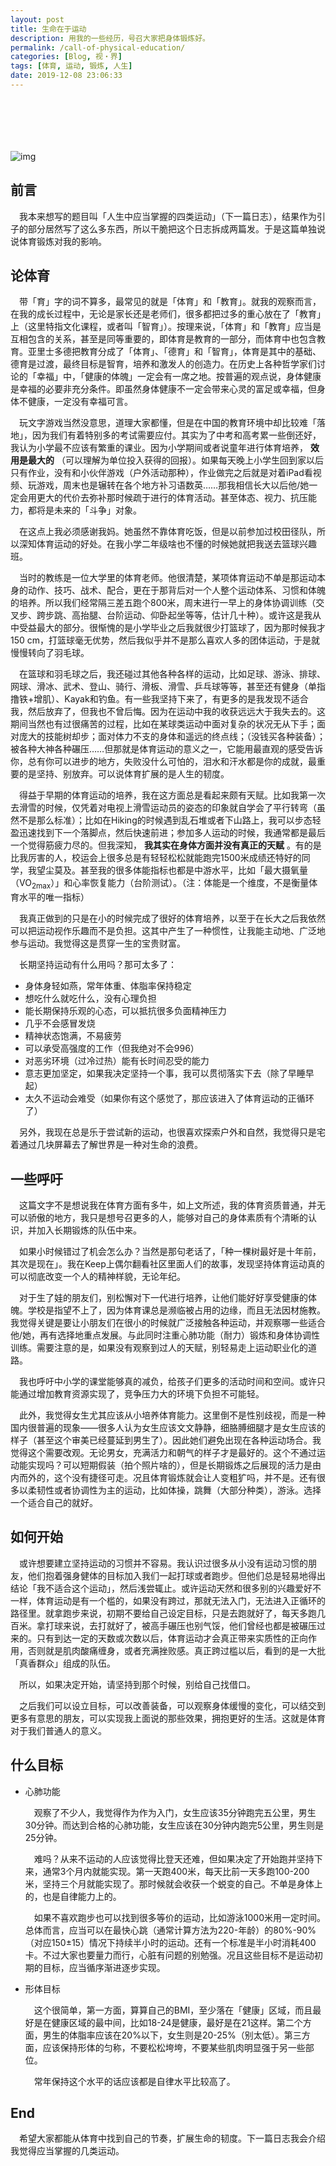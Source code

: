 ```yaml
---
layout: post
title: 生命在于运动
description: 用我的一些经历，号召大家把身体锻炼好。
permalink: /call-of-physical-education/
categories: [Blog, 视・界]
tags: [体育, 运动, 锻炼, 人生]
date: 2019-12-08 23:06:33
---
```


# 　

![img]({{site.img-hosting}}/Pic4Post/call-of-physical-education/call-of-physical-education.jpg "Album Photo")

## 前言

　我本来想写的题目叫「人生中应当掌握的四类运动」（下一篇日志），结果作为引子的部分居然写了这么多东西，所以干脆把这个日志拆成两篇发。于是这篇单独说说体育锻炼对我的影响。

## 论体育

　带「育」字的词不算多，最常见的就是「体育」和「教育」。就我的观察而言，在我的成长过程中，无论是家长还是老师们，很多都把过多的重心放在了「教育」上（这里特指文化课程，或者叫「智育」）。按理来说，「体育」和「教育」应当是互相包含的关系，甚至是同等重要的，即体育是教育的一部分，而体育中也包含教育。亚里士多德把教育分成了「体育」、「德育」和「智育」，体育是其中的基础、德育是过渡，最终目标是智育，培养和激发人的创造力。在历史上各种哲学家们讨论的「幸福」中，「健康的体魄」一定会有一席之地。按普遍的观点说，身体健康是幸福的必要非充分条件。即虽然身体健康不一定会带来心灵的富足或幸福，但身体不健康，一定没有幸福可言。

　玩文字游戏当然没意思，道理大家都懂，但是在中国的教育环境中却比较难「落地」，因为我们有着特别多的考试需要应付。其实为了中考和高考累一些倒还好，我认为小学最不应该有繁重的课业。因为小学期间或者说童年进行体育培养， **效用是最大的** （可以理解为单位投入获得的回报）。如果每天晚上小学生回到家以后只有作业，没有和小伙伴游戏（户外活动那种），作业做完之后就是对着iPad看视频、玩游戏，周末也是辗转在各个地方补习语数英……那我相信长大以后他/她一定会用更大的代价去弥补那时候疏于进行的体育活动。甚至体态、视力、抗压能力，都将是未来的「斗争」对象。

　在这点上我必须感谢我妈。她虽然不靠体育吃饭，但是以前参加过校田径队，所以深知体育运动的好处。在我小学二年级啥也不懂的时候她就把我送去篮球兴趣班。

　当时的教练是一位大学里的体育老师。他很清楚，某项体育运动不单是那运动本身的动作、技巧、战术、配合，更在于那背后对一个人整个运动体系、习惯和体魄的培养。所以我们经常隔三差五跑个800米，周末进行一早上的身体协调训练（交叉步、跨步跳、高抬腿、台阶运动、仰卧起坐等等，估计几十种）。或许这是我从中受益最大的部分。很惭愧的是小学毕业之后我就很少打篮球了，因为那时候我才150 cm，打篮球毫无优势，然后我似乎并不是那么喜欢人多的团体运动，于是就慢慢转向了羽毛球。

　在篮球和羽毛球之后，我还碰过其他各种各样的运动，比如足球、游泳、排球、网球、滑冰、武术、登山、骑行、滑板、滑雪、乒乓球等等，甚至还有健身（单指撸铁+增肌）、Kayak和钓鱼。有一些我坚持下来了，有更多的是我发现不适合我，然后放弃了，但我也不曾后悔。因为在运动中我的收获远远大于我失去的。这期间当然也有过很痛苦的过程，比如在某球类运动中面对复杂的状况无从下手；面对庞大的技能树却步；面对体力不支的身体和遥远的终点线；（没钱买各种装备）；被各种大神各种碾压……但那就是体育运动的意义之一，它能用最直观的感受告诉你，总有你可以进步的地方，失败没什么可怕的，泪水和汗水都是你的成就，最重要的是坚持、别放弃。可以说体育扩展的是人生的韧度。

　得益于早期的体育运动的培养，我在这方面总是看起来颇有天赋。比如我第一次去滑雪的时候，仅凭着对电视上滑雪运动员的姿态的印象就自学会了平行转弯（虽然不是那么标准）；比如在Hiking的时候遇到乱石堆或者下山路上，我可以步态轻盈迅速找到下一个落脚点，然后快速前进；参加多人运动的时候，我通常都是最后一个觉得筋疲力尽的。但我深知， **我其实在身体方面并没有真正的天赋** 。有的是比我厉害的人，校运会上很多总是有轻轻松松就能跑完1500米成绩还特好的同学，我望尘莫及。甚至我的很多体能指标也都是中游水平，比如「最大摄氧量（VO<sub>2max</sub>）」和心率恢复能力（台阶测试）。（注：体能是一个维度，不是衡量体育水平的唯一指标）

　我真正做到的只是在小的时候完成了很好的体育培养，以至于在长大之后我依然可以把运动视作乐趣而不是负担。这其中产生了一种惯性，让我能主动地、广泛地参与运动。我觉得这是贯穿一生的宝贵财富。

　长期坚持运动有什么用吗？那可太多了：

-   身体身轻如燕，常年体重、体脂率保持稳定
-   想吃什么就吃什么，没有心理负担
-   能长期保持乐观的心态，可以抵抗很多负面精神压力
-   几乎不会感冒发烧
-   精神状态饱满，不易疲劳
-   可以承受高强度的工作（但我绝对不会996）
-   对恶劣环境（过冷过热）能有长时间忍受的能力
-   意志更加坚定，如果我决定坚持一个事，我可以贯彻落实下去（除了早睡早起）
-   太久不运动会难受（如果你有这个感觉了，那应该进入了体育运动的正循环了）

　另外，我现在总是乐于尝试新的运动，也很喜欢探索户外和自然，我觉得只是宅着通过几块屏幕去了解世界是一种对生命的浪费。

## 一些呼吁

　这篇文字不是想说我在体育方面有多牛，如上文所述，我的体育资质普通，并无可以骄傲的地方，我只是想号召更多的人，能够对自己的身体素质有个清晰的认识，并加入长期锻炼的队伍中来。

　如果小时候错过了机会怎么办？当然是那句老话了，「种一棵树最好是十年前，其次是现在」。我在Keep上偶尔翻看社区里面人们的故事，发现坚持体育运动真的可以彻底改变一个人的精神样貌，无论年纪。

　对于生了娃的朋友们，别松懈对下一代进行培养，让他们能好好享受健康的体魄。学校是指望不上了，因为体育课总是濒临被占用的边缘，而且无法因材施教。我觉得关键是要让小朋友们在很小的时候就广泛接触各种运动，并观察哪一些适合他/她，再有选择地重点发展。与此同时注重心肺功能（耐力）锻炼和身体协调性训练。需要注意的是，如果没有观察到过人的天赋，别轻易走上运动职业化的道路。

　我也呼吁中小学的课堂能够真的减负，给孩子们更多的活动时间和空间。或许只能通过增加教育资源实现了，竞争压力大的环境下负担不可能轻。

　此外，我觉得女生尤其应该从小培养体育能力。这里倒不是性别歧视，而是一种国内很普遍的现象——很多人认为女生应该文文静静，细胳膊细腿才是女生应该的样子（甚至这个审美已经蔓延到男生了）。因此她们避免出现在各种运动场合。我觉得这个需要改观。无论男女，充满活力和朝气的样子才是最好的。这个不通过运动能实现吗？可以短期假装（拍个照片啥的），但是长期锻炼之后展现的活力是由内而外的，这个没有捷径可走。况且体育锻炼就会让人变粗犷吗，并不是。还有很多以柔韧性或者协调性为主的运动，比如体操，跳舞（大部分种类），游泳。选择一个适合自己的就好。

## 如何开始

　或许想要建立坚持运动的习惯并不容易。我认识过很多从小没有运动习惯的朋友，他们抱着强身健体的目标加入我们一起打球或者跑步。但他们总是轻易地得出结论「我不适合这个运动」，然后浅尝辄止。或许运动天然和很多别的兴趣爱好不一样，体育运动是有一个槛的，如果没有跨过，那就无法入门，无法进入正循环的路径里。就拿跑步来说，初期不要给自己设定目标，只是去跑就好了，每天多跑几百米。拿打球来说，去打就好了，被高手碾压也别气馁，他们曾经也都是被碾压过来的。只有到达一定的天数或次数以后，体育运动才会真正带来实质性的正向作用，否则就是肌肉酸痛缠身，或者充满挫败感。真正跨过槛以后，看到的是一大批「真香群众」组成的队伍。

　所以，如果决定开始，请坚持到那个时候，别给自己找借口。

　之后我们可以设立目标，可以改善装备，可以观察身体缓慢的变化，可以结交到更多有意思的朋友，可以实现我上面说的那些效果，拥抱更好的生活。这就是体育对于我们普通人的意义。

## 什么目标

-   心肺功能
    
    　观察了不少人，我觉得作为作为入门，女生应该35分钟跑完五公里，男生30分钟。而达到合格的心肺功能，女生应该在30分钟内跑完5公里，男生则是25分钟。
    
    　难吗？从来不运动的人应该觉得比登天还难，但如果决定了开始跑并坚持下来，通常3个月内就能实现。第一天跑400米，每天比前一天多跑100-200米，坚持三个月就能实现了。那时候就会收获一个蜕变的自己。不单是身体上的，也是自律能力上的。
    
    　如果不喜欢跑步也可以找到很多等价的运动，比如游泳1000米用一定时间。总体而言，应当可以在最快心跳（通常计算方法为220-年龄）的80%-90%（对应150±15）情况下持续半小时的运动。还有一个标准是半小时消耗400卡。不过大家也要量力而行，心脏有问题的别勉强。况且这些目标不是运动初期的目标，应当循序渐进逐步实现。

-   形体目标
    
    　这个很简单，第一方面，算算自己的BMI，至少落在「健康」区域，而且最好是在健康区域的最中间，比如18-24是健康，最好是在21这样。第二个方面，男生的体脂率应该在20%以下，女生则是20-25%（别太低）。第三方面，应该保持形体的匀称，不要松松垮垮，不要某些肌肉明显强于另一些部位。
    
    　常年保持这个水平的话应该都是自律水平比较高了。

## End

　希望大家都能从体育中找到自己的节奏，扩展生命的韧度。下一篇日志我会介绍我觉得应当掌握的几类运动。
